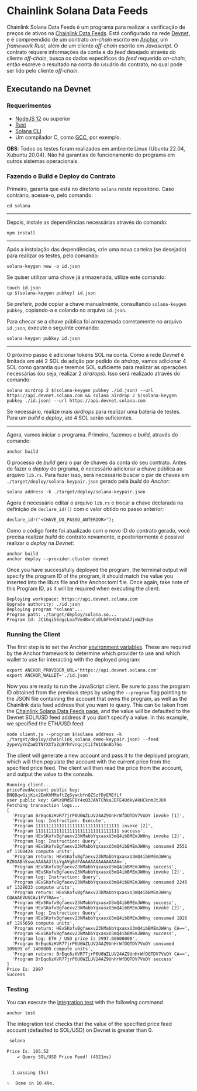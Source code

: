 # Chainlink Solana Data Feeds

Chainlink Solana Data Feeds é um programa para realizar a verificação de preços de ativos na [Chainlink Data Feeds](https://data.chain.link/). Está configurado na rede [Devnet](https://docs.solana.com/clusters#devnet), e é compreendido de um contrato _on-chain_ escrito em [Anchor](https://docs.rs/anchor-lang/latest/anchor_lang/), um _framework Rust_, além de um cliente _off-chain_ escrito em _Javascript_. O contrato requere informações da conta e do _feed_ desejado através do cliente _off-chain_, busca os dados específicos do _feed_ requerido _on-chain_, então escreve o resultado na conta do usuário do contrato, no qual pode ser lido pelo cliente _off-chain_.

## Executando na Devnet

### Requerimentos

- [NodeJS 12](https://nodejs.org/en/download/) ou superior
- [Rust](https://www.rust-lang.org/tools/install)
- [Solana CLI](https://github.com/solana-labs/solana/releases)
- Um compilador C, como [GCC](https://gcc.gnu.org/install/), por exemplo.

**OBS**: Todos os testes foram realizados em ambiente Linux (Ubuntu 22.04, Xubuntu 20.04). Não há garantias de funcionamento do programa em outros sistemas operacionais.

### Fazendo o Build e Deploy do Contrato

Primeiro, garanta que está no diretório `solana` neste repositório. Caso contrário, acesse-o, pelo comando:

```
cd solana
```
---

Depois, instale as dependências necessárias através do comando:

```
npm install
```
---

Após a instalação das dependências, crie uma nova carteira (se desejado) para realizar os testes, pelo comando:

```
solana-keygen new -o id.json
```

Se quiser utilizar uma chave já armazenada, utilize este comando:

```
touch id.json
cp $(solana-keygen pubkey) id.json
``` 

Se preferir, pode copiar a chave manualmente, consultando `solana-keygen pubkey`, copiando-a e colando no arquivo `id.json`.

Para checar se a chave pública foi armazenada corretamente no arquivo `id.json`, execute o seguinte comando:

```
solana-keygen pubkey id.json
```
---

O próximo passo é adicionar tokens SOL na conta. Como a rede _Devnet_ é limitada em até 2 SOL de adição por pedido de _airdrop_, vamos adicionar 4 SOL como garantia que teremos SOL suficiente para realizar as operações necessárias (ou seja, realizar 2 _airdrops_). Isso será realizado através do comando:

```
solana airdrop 2 $(solana-keygen pubkey ./id.json) --url https://api.devnet.solana.com && solana airdrop 2 $(solana-keygen pubkey ./id.json) --url https://api.devnet.solana.com
```

Se necessário, realize mais _airdrops_ para realizar uma bateria de testes. Para um _build_ e _deploy_, até 4 SOL serão suficientes.

---

Agora, vamos iniciar o programa. Primeiro, fazemos o _build_, através do comando:

```
anchor build
```

O processo de _build_ gera o par de chaves da conta do seu contrato. Antes de fazer o _deploy_ do prgrama, é necessário adicionar a chave pública ao arquivo `lib.rs`. Para fazer isso, será necessário buscar o par de chaves em `./target/deploy/solana-keypair.json` gerado pela _build_ do _Anchor_:

```
solana address -k ./target/deploy/solana-keypair.json
```

Agora é necessário editar o arquivo `lib.rs` e trocar a chave declarada na definição de `declare_id!()` com o valor obtido no passo anterior:

```
declare_id!("<CHAVE_DO_PASSO_ANTERIOR>");
```

Como o código fonte foi atualizado com o novo ID do contrato gerado, você precisa realizar _build_ do contrato novamente, e posteriormente é possível realizar o _deploy_ na _Devnet_:

```
anchor build
anchor deploy --provider.cluster devnet
```

Once you have successfully deployed the program, the terminal output will specify the program ID of the program, it should match the value you inserted into the lib.rs file and the Anchor.toml file. Once again, take note of this Program ID, as it will be required when executing the client:

```
Deploying workspace: https://api.devnet.solana.com
Upgrade authority: ./id.json
Deploying program "solana"...
Program path: ./target/deploy/solana.so...
Program Id: JC16qi56dgcLoaTVe4BvnCoDL6FhH5NtahA7jmWZFdqm
```

### Running the Client

The first step is to set the Anchor [environment variables](https://www.twilio.com/blog/2017/01/how-to-set-environment-variables.html). These are required by the Anchor framework to determine which provider to use and which wallet to use for interacting with the deployed program:

```
export ANCHOR_PROVIDER_URL='https://api.devnet.solana.com'
export ANCHOR_WALLET='./id.json'
```

Now you are ready to run the JavaScript client. Be sure to pass the program ID obtained from the previous steps by using the `--program` flag pointing to the JSON file containing the account that owns the program, as well as the Chainlink data feed address that you want to query. This can be taken from the [Chainlink Solana Data Feeds page](https://docs.chain.link/docs/solana/data-feeds-solana/), and the value will be defaulted to the Devnet SOL/USD feed address if you don’t specify a value. In this example, we specified the ETH/USD feed:

```
node client.js --program $(solana address -k ./target/deploy/chainlink_solana_demo-keypair.json) --feed 	2ypeVyYnZaW2TNYXXTaZq9YhYvnqcjCiifW1C6n8b7Go
```

The client will generate a new account and pass it to the deployed program, which will then populate the account with the current price from the specified price feed. The client will then read the price from the account, and output the value to the console.

```
Running client...
priceFeedAccount public key: DNQBqwGijKix2EmKhMMaftZgSywcbfnQZSzfDyEMEfLf
user public key: GWKzUMdSF8Y4xQ3JANTChkaJDFE4UdkvAkHCknmJtJUX
Fetching transaction logs...
[
  'Program BrEqc6zHVR77jrP6U6WZLUV24AZ9UnHrWfDQTDV7VoDY invoke [1]',
  'Program log: Instruction: Execute',
  'Program 11111111111111111111111111111111 invoke [2]',
  'Program 11111111111111111111111111111111 success',
  'Program HEvSKofvBgfaexv23kMabbYqxasxU3mQ4ibBMEmJWHny invoke [2]',
  'Program log: Instruction: Query',
  'Program HEvSKofvBgfaexv23kMabbYqxasxU3mQ4ibBMEmJWHny consumed 2551 of 1360424 compute units',
  'Program return: HEvSKofvBgfaexv23kMabbYqxasxU3mQ4ibBMEmJWHny RZ0GABn5swcAAAAA3ltiYgAVg8dFAAAAAAAAAAAAAAA=',
  'Program HEvSKofvBgfaexv23kMabbYqxasxU3mQ4ibBMEmJWHny success',
  'Program HEvSKofvBgfaexv23kMabbYqxasxU3mQ4ibBMEmJWHny invoke [2]',
  'Program log: Instruction: Query',
  'Program HEvSKofvBgfaexv23kMabbYqxasxU3mQ4ibBMEmJWHny consumed 2245 of 1328033 compute units',
  'Program return: HEvSKofvBgfaexv23kMabbYqxasxU3mQ4ibBMEmJWHny CQAAAEVUSCAvIFVTRA==',
  'Program HEvSKofvBgfaexv23kMabbYqxasxU3mQ4ibBMEmJWHny success',
  'Program HEvSKofvBgfaexv23kMabbYqxasxU3mQ4ibBMEmJWHny invoke [2]',
  'Program log: Instruction: Query',
  'Program HEvSKofvBgfaexv23kMabbYqxasxU3mQ4ibBMEmJWHny consumed 1826 of 1295650 compute units',
  'Program return: HEvSKofvBgfaexv23kMabbYqxasxU3mQ4ibBMEmJWHny CA==',
  'Program HEvSKofvBgfaexv23kMabbYqxasxU3mQ4ibBMEmJWHny success',
  'Program log: ETH / USD price is 2997.00000000',
  'Program BrEqc6zHVR77jrP6U6WZLUV24AZ9UnHrWfDQTDV7VoDY consumed 109699 of 1400000 compute units',
  'Program return: BrEqc6zHVR77jrP6U6WZLUV24AZ9UnHrWfDQTDV7VoDY CA==',
  'Program BrEqc6zHVR77jrP6U6WZLUV24AZ9UnHrWfDQTDV7VoDY success'
]
Price Is: 2997
Success
```

### Testing

You can execute the [integration test](./tests/solana.ts) with the following command

```bash
anchor test
```

The integration test checks that the value of the specified price feed account (defaulted to SOL/USD) on Devnet is greater than 0.

```bash
 solana

Price Is: 105.52
    ✔ Query SOL/USD Price Feed! (4521ms)


  1 passing (5s)

✨  Done in 10.49s.
```
